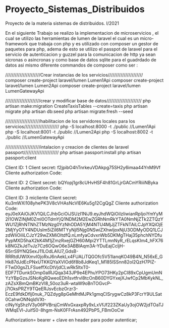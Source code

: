 # Proyecto_Sistemas_Distribuidos
Proyecto  de la materia sistemas de distribuidos.  I/2021


En el siguiente Trabajo se realizo la implementacion de microservicios , el cual se utilizo las herramientas de lumen de laravel el cual es un micro-framework que trabaja con php 
y es utilizado con composer un gestor de paquetes para php, adema de esto se utilizo el passpot de laravel para el servicio de autenticacion y guzzel para la comunicacion de http ya sean sicronas o asincronas
y como base de datos sqlite para el guadrdado de datos asi mismo diferente commandos de composer como ser :

//////////////////////Crear instancias de los servicios//////////////////////
composer create-project laravel/lumen Lumen1Api
composer create-project laravel/lumen Lumen2Api
composer create-project laravel/lumen LumenGatewayApi

//////////////////////crear y modificar base de datos//////////////////////
php artisan make:migration CreateTaxisTables --create=taxis
php artisan migrate
php artisan db:seed
php artisan migrate:fresh --seed

//////////////////////habilitacion de los servidores locales para los servicios//////////////////////
php -S localhost:8000 -t ./public           //Lumen1Api
php -S localhost:8001 -t ./public           //Lumen2Api
php -S localhost:8002 -t ./public           //LumenGatewayApi

//////////////////////intalacion y creacion de clientes de laravel passport//////////////////////
php artisan passport:install
php artisan passport:client


Client ID: 1
Client secret: f2jpibO4hTnrkeuVDAkpg75SH2y6imaa44YnM9Vf
Cliente authorization Code:

Client ID: 2
Client secret: bQYopj1gr8cUHvHSF4h81GrLjrGACmYRiiiNByka
Cliente authorization Code:

Client ID: 3   micliente
Client secret: Ku3mWXl108yhePK3V8cVHAsNcVlE6Ku5g12CgQgZ
Cliente authorization Code: eyJ0eXAiOiJKV1QiLCJhbGciOiJSUzI1NiJ9.eyJhdWQiOiIzIiwianRpIjoiYmYyM2I1OWZlNjM0ZmI0OTdmYjQ1NDM2M2EwZGRhNmRkYTA0NmNjZTk2ZTQzYWU1ZjRhNTNhZTMzNzg0YzNhODA5YjM4NTU4MjJjZTFkNTAiLCJpYXQiOjE2MjYyOTY4NDUsIm5iZiI6MTYyNjI5Njg0NSwiZXhwIjoxNjU3ODMyODQ1LCJzdWIiOiIiLCJzY29wZXMiOltdfQ.nLmfyaCdvxnWb5DKMgTHaj35phchNYDfuPypMXD5haX2kK4M1jZmzRxejGZH60iMpi2YTTLmnNyR_rELqsKIm4_hFX76k8NGZkJdTvJz7Cz6OQwO6e3ABBlAqm3A-YDuEajCcljH-65rrS9YNQSexJ11LOdLAIU7_GdsB-RRRtdUWIXmvI0joRxJ6nAekLx4FUALiTQGOfc5V51lanqKO49B4N_N56xE_GHk87dJdEcPNxUTKKQYaXVlOd6f8b8JdKeq1_M185lSSnn82ol2QzH7PIZ-FTwD0gsZLFSueffXcDtVjdCLwRk5ltxT0-EDF7TDunkSOmp0aIRJQqa343JP9e4EPhuYPO73HKy2pCI89xCpUgmUmNYzYBpGzsJSNoKgRQweoEDh1svtfrvl8tcOnB60DYGYxejXJwfCp2MbKykNL_zAZsXBmQmBKzVl8_50oz3uR-wtaW9oBnTOGvcP-j7lOksPRZY9TQeERJsvEcbzOrzr3-EczE9fdkDflj0nuk_7QZdyg8pGeMhtMJPk1gmqCISrygwCz8kP3FcrY9ULSat0CahwONNqIdVXt-cINyYgShzlV3y06PVBrsjCmWxGxaxpRy9xLxVfJf223ZKaUy3ojOW2jdTOaTJWMqEVl-JuifS0-8hgm-NsK0FFrAsn492PbP5_FBmOoCw

Authorization= bearer + clave en header para poder autenticar;
